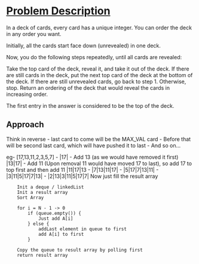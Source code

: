 # [Problem Description](https://leetcode.com/problems/reveal-cards-in-increasing-order/)
In a deck of cards, every card has a unique integer.  You can order the deck in any order you want.

Initially, all the cards start face down (unrevealed) in one deck.

Now, you do the following steps repeatedly, until all cards are revealed:

Take the top card of the deck, reveal it, and take it out of the deck.
If there are still cards in the deck, put the next top card of the deck at the bottom of the deck.
If there are still unrevealed cards, go back to step 1.  Otherwise, stop.
Return an ordering of the deck that would reveal the cards in increasing order.

The first entry in the answer is considered to be the top of the deck.

## Approach
Think in reverse
    - last card to come will be the MAX_VAL card
    - Before that will be second last card, which will have pushed it to last
    - And so on...

eg- [17,13,11,2,3,5,7]
    - |17|
    - Add 13 (as we would have removed it first) |13|17|
    - Add 11 (Upon removal 11 would have moved 17 to last),
        so add 17 to top first and then add 11 |11|17|13
    - |7|13|11|17|
    - |5|17|7|13|11|
    - |3|11|5|17|7|13|
    - |2|13|3|11|5|17|7|
Now just fill the result array

```
    Init a deque / linkedList
    Init a result array
    Sort Array

    for i = N - 1 -> 0
        if (queue.empty()) {
            Just add A[i]
        } else {
            addLast element in queue to first
            add A[i] to first
        }
    
    Copy the queue to result array by polling first
    return result array
```

